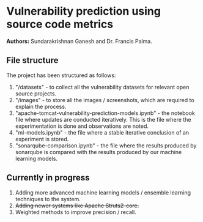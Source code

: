 # Vulnerability prediction using source code metrics
**Authors:** Sundarakrishnan Ganesh and Dr. Francis Palma. 
## File structure
The project has been structured as follows:
1. "/datasets" - to collect all the vulnerability datasets for relevant open source projects.
2. "/images" - to store all the images / screenshots, which are required to explain the process.
3. "apache-tomcat-vulnerability-prediction-models.ipynb" - the notebook file where updates are conducted iteratively. This is the file where the experimentation is done and observations are noted.
4. "ml-models.ipynb" - the file where a stable iterative conclusion of an experiment is stored.
5. "sonarqube-comparison.ipynb" - the file where the results produced by sonarqube is compared with the results produced by our machine learning models.
## Currently in progress
1. Adding more advanced machine learning models / ensemble learning techniques to the system.
2. ~~Adding newer systems like Apache Struts2-core.~~
3. Weighted methods to improve precision / recall.
